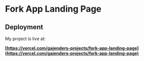 # Fork App Landing Page

## Deployment

My project is live at:

**[https://vercel.com/gajenders-projects/fork-app-landing-page](https://vercel.com/gajenders-projects/fork-app-landing-page)**
